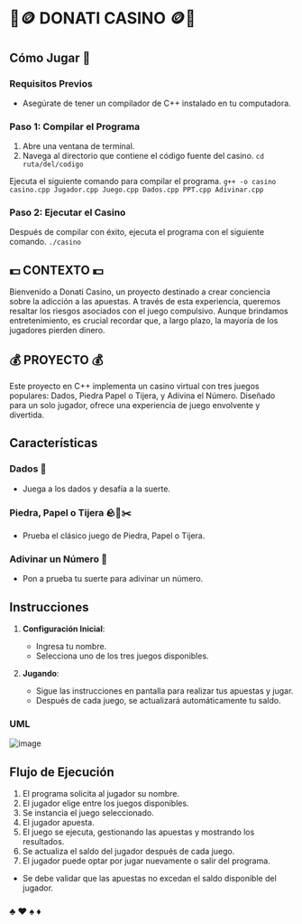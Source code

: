 # 🎰🪙 DONATI CASINO 🪙🎰

## Cómo Jugar 🏇
### Requisitos Previos
- Asegúrate de tener un compilador de C++ instalado en tu computadora.

### Paso 1: Compilar el Programa
1. Abre una ventana de terminal.
2. Navega al directorio que contiene el código fuente del casino.
```cd ruta/del/codigo```

Ejecuta el siguiente comando para compilar el programa.
```g++ -o casino casino.cpp Jugador.cpp Juego.cpp Dados.cpp PPT.cpp Adivinar.cpp```

### Paso 2: Ejecutar el Casino
Después de compilar con éxito, ejecuta el programa con el siguiente comando.
```./casino```

## 💵 CONTEXTO 💵
Bienvenido a Donati Casino, un proyecto destinado a crear conciencia sobre la adicción a las apuestas. A través de esta experiencia, queremos resaltar los riesgos asociados con el juego compulsivo. Aunque brindamos entretenimiento, es crucial recordar que, a largo plazo, la mayoría de los jugadores pierden dinero.

## 💰 PROYECTO 💰
Este proyecto en C++ implementa un casino virtual con tres juegos populares: Dados, Piedra Papel o Tijera, y Adivina el Número. Diseñado para un solo jugador, ofrece una experiencia de juego envolvente y divertida.

## Características
### Dados 🎲
- Juega a los dados y desafía a la suerte.
### Piedra, Papel o Tijera 🪨📄✂️
- Prueba el clásico juego de Piedra, Papel o Tijera.
### Adivinar un Número 🔢
- Pon a prueba tu suerte para adivinar un número.

## Instrucciones

1. **Configuración Inicial**:
   - Ingresa tu nombre.
   - Selecciona uno de los tres juegos disponibles.

2. **Jugando**:
   - Sigue las instrucciones en pantalla para realizar tus apuestas y jugar.
   - Después de cada juego, se actualizará automáticamente tu saldo.

### UML
![image](https://github.com/Donattii/casino/assets/112676468/84336610-be56-40e2-a68b-e4a9d90e3911)


## Flujo de Ejecución

1. El programa solicita al jugador su nombre.
2. El jugador elige entre los juegos disponibles.
3. Se instancia el juego seleccionado.
4. El jugador apuesta.
5. El juego se ejecuta, gestionando las apuestas y mostrando los resultados.
6. Se actualiza el saldo del jugador después de cada juego.
7. El jugador puede optar por jugar nuevamente o salir del programa.
- Se debe validar que las apuestas no excedan el saldo disponible del jugador.

###  ♣️ ♥️ ♠️ ♦️
